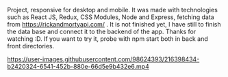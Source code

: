 Project, responsive for desktop and mobile. It was made with technologies such as React JS, Redux, CSS Modules, Node and Express, fetching data from https://rickandmortyapi.com/ . It is not finished yet, I have still to finish the data base and connect it to the backend of the app.
Thanks for watching :D. If you want to try it, probe with npm start both in back and front directories.

https://user-images.githubusercontent.com/98624393/216398434-b2420324-6541-452b-880e-66d5e9b432e6.mp4

